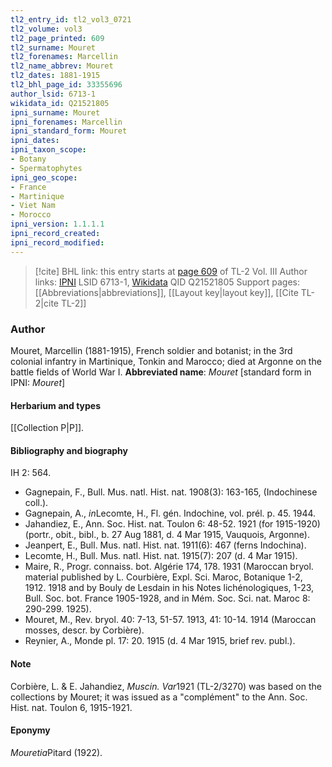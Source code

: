 ```yaml
---
tl2_entry_id: tl2_vol3_0721
tl2_volume: vol3
tl2_page_printed: 609
tl2_surname: Mouret
tl2_forenames: Marcellin
tl2_name_abbrev: Mouret
tl2_dates: 1881-1915
tl2_bhl_page_id: 33355696
author_lsid: 6713-1
wikidata_id: Q21521805
ipni_surname: Mouret
ipni_forenames: Marcellin
ipni_standard_form: Mouret
ipni_dates: 
ipni_taxon_scope: 
- Botany
- Spermatophytes
ipni_geo_scope: 
- France
- Martinique
- Viet Nam
- Morocco
ipni_version: 1.1.1.1
ipni_record_created: 
ipni_record_modified:
---
```


> [!cite] BHL link: this entry starts at [page 609](https://www.biodiversitylibrary.org/page/33355696) of TL-2 Vol. III
> Author links: [IPNI](https://www.ipni.org/a/6713-1) LSID 6713-1, [Wikidata](https://www.wikidata.org/wiki/Q21521805) QID Q21521805
> Support pages: [[Abbreviations|abbreviations]], [[Layout key|layout key]], [[Cite TL-2|cite TL-2]]

### Author

Mouret, Marcellin (1881-1915), French soldier and botanist; in the 3rd colonial infantry in Martinique, Tonkin and Marocco; died at Argonne on the battle fields of World War I. 
**Abbreviated name**: *Mouret* \[standard form in IPNI: *Mouret*\]

#### Herbarium and types

[[Collection P|P]].

#### Bibliography and biography

IH 2: 564.
- Gagnepain, F., Bull. Mus. natl. Hist. nat. 1908(3): 163-165, (Indochinese coll.).
- Gagnepain, A., *in*Lecomte, H., Fl. gén. Indochine, vol. prél. p. 45. 1944.
- Jahandiez, E., Ann. Soc. Hist. nat. Toulon 6: 48-52. 1921 (for 1915-1920) (portr., obit., bibl., b. 27 Aug 1881, d. 4 Mar 1915, Vauquois, Argonne).
- Jeanpert, E., Bull. Mus. natl. Hist. nat. 1911(6): 467 (ferns Indochina).
- Lecomte, H., Bull. Mus. natl. Hist. nat. 1915(7): 207 (d. 4 Mar 1915).
- Maire, R., Progr. connaiss. bot. Algérie 174, 178. 1931 (Maroccan bryol. material published by L. Courbière, Expl. Sci. Maroc, Botanique 1-2, 1912. 1918 and by Bouly de Lesdain in his Notes lichénologiques, 1-23, Bull. Soc. bot. France 1905-1928, and in Mém. Soc. Sci. nat. Maroc 8: 290-299. 1925).
- Mouret, M., Rev. bryol. 40: 7-13, 51-57. 1913, 41: 10-14. 1914 (Maroccan mosses, descr. by Corbière).
- Reynier, A., Monde pl. 17: 20. 1915 (d. 4 Mar 1915, brief rev. publ.).

#### Note

Corbière, L. & E. Jahandiez, *Muscin. Var*1921 (TL-2/3270) was based on the collections by Mouret; it was issued as a "complément" to the Ann. Soc. Hist. nat. Toulon 6, 1915-1921.

#### Eponymy

*Mouretia*Pitard (1922).

